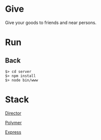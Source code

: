 # Give

Give your goods to friends and near persons.

# Run

## Back

```
$> cd server
$> npm install
$> node bin/www
``` 

# Stack

[Director](https://github.com/flatiron/director)

[Polymer](https://www.polymer-project.org/0.5/)

[Express](http://expressjs.com/)
